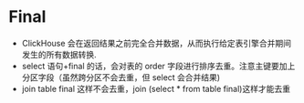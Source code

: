 # Final 
 - ClickHouse 会在返回结果之前完全合并数据，从而执行给定表引擎合并期间发生的所有数据转换.
 - select 语句+final 的话，会对表的 order 字段进行排序去重。注意主键要加上分区字段（虽然跨分区不会去重，但 select 会合并结果)
 -  join table  final 这样不会去重，join (select * from table final)这样才能去重

